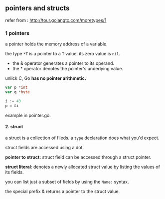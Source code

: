 ## pointers and structs

refer from : http://tour.golangtc.com/moretypes/1

### 1 pointers

a pointer holds the memory address of a variable.

the type `*T` is a pointer to a `T` value. its zero value is `nil`.

* the & operator generates a pointer to its operand.
* the * operator denotes the pointer's underlying value.

unlick C, Go **has no pointer arithmetic.**

```go
var p *int
var q *byte

i := 43
p = &i
```

example in pointer.go.

#### 2. struct

a struct is a collection of fileds. a `type` declaration does what you'd expect.

struct fields are accessed using a dot.

**pointer to struct:** struct field can be accessed through a struct pointer.

**struct literal**: denotes a newly allocated struct value by listing the values of its fields.

you can list just a subset of fields by using the `Name:` syntax.

the special prefix & returns a pointer to the struct value.

 

